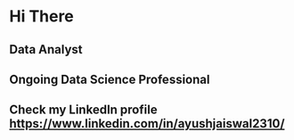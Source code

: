 # Hi There
## Data Analyst 
## Ongoing Data Science Professional 
## Check my LinkedIn profile https://www.linkedin.com/in/ayushjaiswal2310/

